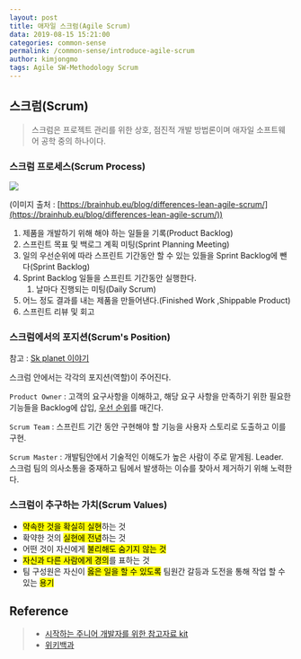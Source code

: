 ```yaml
---
layout: post
title: 애자일 스크럼(Agile Scrum)
data: 2019-08-15 15:21:00
categories: common-sense
permalink: /common-sense/introduce-agile-scrum
author: kimjongmo
tags: Agile SW-Methodology Scrum
---
```


## 스크럼(Scrum)

> 스크럼은 프로젝트 관리를 위한 상호, 점진적 개발 방법론이며 애자일 소프트웨어 공학 중의 하나이다. 

### 스크럼 프로세스(Scrum Process)

<img src="https://brainhub.eu/blog/wp-content/uploads/2018/04/differences-lean-agile-scrum-scrum-process.jpg">

(이미지 출처 : [https://brainhub.eu/blog/differences-lean-agile-scrum/](https://brainhub.eu/blog/differences-lean-agile-scrum/))

1. 제품을 개발하기 위해 해야 하는 일들을 기록(Product Backlog)
2. 스프린트 목표 및 백로그 계획 미팅(Sprint Planning Meeting)
3. 일의 우선순위에 따라 스프린트 기간동안 할 수 있는 있들을 Sprint Backlog에 뺀다(Sprint Backlog)
4. Sprint Backlog 일들을 스프린트 기간동안 실행한다.
   1. 날마다 진행되는 미팅(Daily Scrum) 
5. 어느 정도 결과를 내는 제품을 만들어낸다.(Finished Work ,Shippable Product)
6. 스프린트 리뷰 및 회고

### 스크럼에서의 포지션(Scrum's Position)

참고 : [Sk planet 이야기](https://www.slideshare.net/jbgo93/sk-planet) 

스크럼 안에서는 각각의 포지션(역할)이 주어진다.

`Product Owner` : 고객의 요구사항을 이해하고, 해당 요구 사항을 만족하기 위한 필요한 기능들을 Backlog에 삽입, [우선 순위](https://ko.wikipedia.org/wiki/%ED%94%8C%EB%9E%98%EB%8B%9D_%ED%8F%AC%EC%BB%A4)를 매긴다.

`Scrum Team` : 스프린트 기간 동안 구현해야 할 기능을 사용자 스토리로 도출하고 이를 구현.

`Scrum Master` : 개발팀안에서 기술적인 이해도가 높은 사람이 주로 맡게됨. Leader. 스크럼 팀의 의사소통을 중재하고 팀에서 발생하는 이슈를 찾아서 제거하기 위해 노력한다.

### 스크럼이 추구하는 가치(Scrum Values)

- <mark>약속한 것을 확실히 실현</mark>하는 것
- 확약한 것의 <mark>실현에 전념</mark>하는 것
- 어떤 것이 자신에게 <mark>불리해도 숨기지 않는 것</mark>
- <mark>자신과 다른 사람에게 경의</mark>를 표하는 것
- 팀 구성원은 자신이 <mark>옳은 일을 할 수 있도록</mark> 팀원간 갈등과 도전을 통해 작업 할 수 있는 <mark>용기</mark>

## Reference

> - [시작하는 주니어 개발자를 위한 참고자료 kit](https://programmers.co.kr/learn/courses/9453)
> - [위키백과](https://ko.wikipedia.org/wiki/스크럼_(애자일_개발_프로세스))

